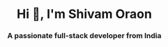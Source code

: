 <h1 style="text-align: center;">Hi 👋, I'm Shivam Oraon</h1>
    <h3 style="text-align: center;">A passionate full-stack developer from India</h3>
